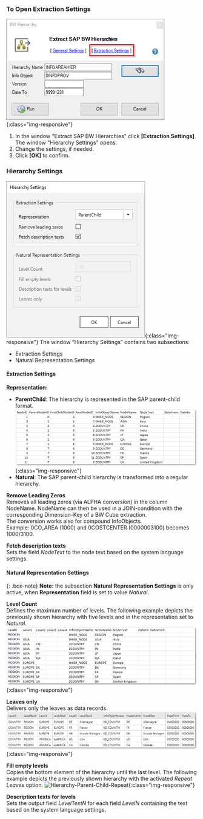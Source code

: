 ### To Open Extraction Settings

![Extraction Settings](/img/content/xu/xu_bw-hierarchies_Extraction-Settings.png){:class="img-responsive"}
1. In the window "Extract SAP BW Hierarchies" click **[Extraction Settings]**. The window "Hierarchy Settings" opens.
2. Change the settings, if needed.
3. Click **[OK]** to confirm.

### Hierarchy Settings
![Hierarchies-Settings](/img/content/Hierarchy-settings.png){:class="img-responsive"}
The window “Hierarchy Settings” contains two subsections:
- Extraction Settings
- Natural Representation Settings

#### Extraction Settings
**Representation:** 
- **ParentChild**: The hierarchy is represented in the SAP parent-child format.
![Hierarchies-Parent-Child](/img/content/Hierarchies-Parent-Child.png){:class="img-responsive"}
- **Natural**: The SAP parent-child hierarchy is transformed into a regular hierarchy.


**Remove Leading Zeros**<br>
Removes all leading zeros (via ALPHA conversion) in the column NodeName.
NodeName can then be used in a JOIN-condition with the corresponding Dimension-Key of a BW Cube extraction.<br>
The conversion works also for compound InfoObjects.<br> 
Example: 0CO_AREA (1000) and 0COSTCENTER (0000003100) becomes 1000/3100.

**Fetch description texts**<br>
Sets the field *NodeText* to the node text based on the system language settings. 

#### Natural Representation Settings

{: .box-note}
**Note:** the subsection **Natural Representation Settings** is only active, when **Representation** field is set to value *Natural*.

**Level Count** <br>
Defines the maximum number of levels. 
The following example depicts the previously shown hierarchy with five levels and in the representation set to *Natural*.
![Hierarchy-Parent-Child-Natural](/img/content/Hierarchy-Parent-Child-Natural.png){:class="img-responsive"}

**Leaves only**<br>
Delivers only the leaves as data records.
![Hierarchy-Parent-Child-Repeat](/img/content/Hierarchy-leaves-only.png){:class="img-responsive"}

**Fill empty levels**  <br>
Copies the bottom element of the hierarchy until the last level.
The following example depicts the previously shown hierarchy with the activated *Repeat Leaves* option.
![Hierarchy-Parent-Child-Repeat](/img/content/Hierarchy-Parent-Child-Repeat.png){:class="img-responsive"}


**Description texts for levels**<br>
Sets the output field *LevelTextN* for each field *LevelN* containing the text based on the system language settings.

